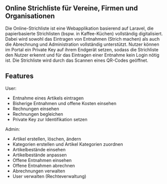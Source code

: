 
## Online Strichliste für Vereine, Firmen und Organisationen

Die Online-Strichliste ist eine Webapplikation basierend auf Laravel, die papierbasierte Strichlisten (bspw. in Kaffee-Küchen) vollständig digitalisiert. Dabei wird sowohl das Eintragen von Entnahmen (Strich machen) als auch die Abrechnung und Administration vollständig unterstützt. Nutzer können im Portal ein Private Key auf ihrem Endgerät setzen, sodass die Strichliste den Nutzer erkennt und für das Eintragen einer Entnahme kein Login nötig ist. Die Strichliste wird durch das Scannen eines QR-Codes geöffnet.

## Features

User:
- Entnahme eines Artikels eintragen
- Bisherige Entnahmen und offene Kosten einsehen
- Rechnungen einsehen
- Rechnungen begleichen
- Private Key zur Identifikation setzen

Admin:
- Artikel erstellen, löschen, ändern
- Kategorien erstellen und Artikel Kategorien zuordnen
- Artikelbestände einsehen
- Artikelbestände anpassen
- Offene Entnahmen einsehen
- Offene Entnahmen abrechnen
- Abrechnungen verwalten
- User verwalten (Rechteverwaltung)

